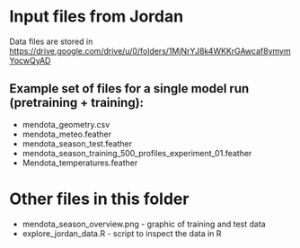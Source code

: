 # Input files from Jordan

Data files are stored in https://drive.google.com/drive/u/0/folders/1MjNrYJ8k4WKKrGAwcaf8ymymYocwQyAD

## Example set of files for a single model run (pretraining + training):

* mendota_geometry.csv
* mendota_meteo.feather
* mendota_season_test.feather
* mendota_season_training_500_profiles_experiment_01.feather
* Mendota_temperatures.feather

# Other files in this folder

* mendota_season_overview.png - graphic of training and test data
* explore_jordan_data.R - script to inspect the data in R
